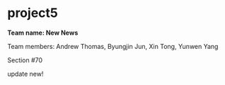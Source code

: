 # project5
**Team name: New News**

Team members: Andrew Thomas, Byungjin Jun, Xin Tong, Yunwen Yang

Section #70

update new!
